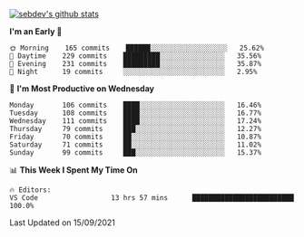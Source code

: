 [![sebdev's github stats](https://github-readme-stats.vercel.app/api?username=sebdeveloper6952&theme=vue-dark)](https://github.com/anuraghazra/github-readme-stats)
<!--START_SECTION:waka-->
**I'm an Early 🐤** 

```text
🌞 Morning    165 commits    ██████░░░░░░░░░░░░░░░░░░░   25.62% 
🌆 Daytime    229 commits    █████████░░░░░░░░░░░░░░░░   35.56% 
🌃 Evening    231 commits    █████████░░░░░░░░░░░░░░░░   35.87% 
🌙 Night      19 commits     ░░░░░░░░░░░░░░░░░░░░░░░░░   2.95%

```
📅 **I'm Most Productive on Wednesday** 

```text
Monday       106 commits    ████░░░░░░░░░░░░░░░░░░░░░   16.46% 
Tuesday      108 commits    ████░░░░░░░░░░░░░░░░░░░░░   16.77% 
Wednesday    111 commits    ████░░░░░░░░░░░░░░░░░░░░░   17.24% 
Thursday     79 commits     ███░░░░░░░░░░░░░░░░░░░░░░   12.27% 
Friday       70 commits     ██░░░░░░░░░░░░░░░░░░░░░░░   10.87% 
Saturday     71 commits     ██░░░░░░░░░░░░░░░░░░░░░░░   11.02% 
Sunday       99 commits     ███░░░░░░░░░░░░░░░░░░░░░░   15.37%

```


📊 **This Week I Spent My Time On** 

```text
🔥 Editors: 
VS Code                  13 hrs 57 mins      █████████████████████████   100.0%

```


 Last Updated on 15/09/2021
<!--END_SECTION:waka-->

